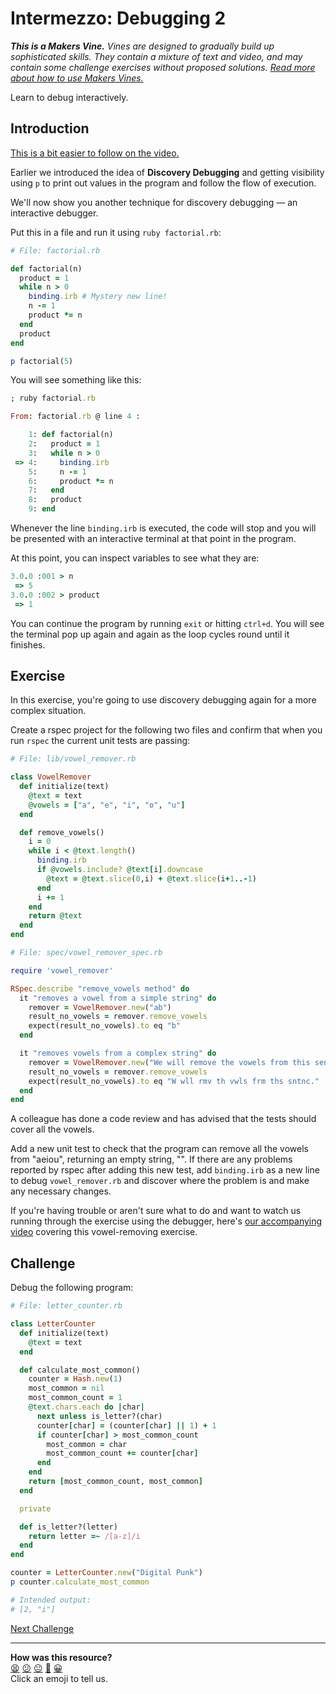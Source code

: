 # Intermezzo: Debugging 2

_**This is a Makers Vine.** Vines are designed to gradually build up
sophisticated skills. They contain a mixture of text and video, and may contain
some challenge exercises without proposed solutions. [Read more about how to use
Makers
Vines.](https://github.com/makersacademy/course/blob/main/labels/vines.md)_

Learn to debug interactively.

## Introduction

[This is a bit easier to follow on the video.](https://youtu.be/gg_xGT2pjSk)

Earlier we introduced the idea of **Discovery Debugging** and getting visibility
using `p` to print out values in the program and follow the flow of execution.

We'll now show you another technique for discovery debugging — an interactive
debugger.

Put this in a file and run it using `ruby factorial.rb`:

```ruby
# File: factorial.rb

def factorial(n)
  product = 1
  while n > 0
    binding.irb # Mystery new line!
    n -= 1
    product *= n
  end
  product
end

p factorial(5)
```

You will see something like this:

```ruby
; ruby factorial.rb

From: factorial.rb @ line 4 :

    1: def factorial(n)
    2:   product = 1
    3:   while n > 0
 => 4:     binding.irb
    5:     n -= 1
    6:     product *= n
    7:   end
    8:   product
    9: end
```

Whenever the line `binding.irb` is executed, the code will stop and you will be
presented with an interactive terminal at that point in the program.

At this point, you can inspect variables to see what they are:

```ruby
3.0.0 :001 > n
 => 5
3.0.0 :002 > product
 => 1
```

You can continue the program by running `exit` or hitting `ctrl+d`. You will see
the terminal pop up again and again as the loop cycles round until it finishes.

## Exercise

In this exercise, you're going to use discovery debugging again for a more
complex situation.

Create a rspec project for the following two files and confirm that when you run
`rspec` the current unit tests are passing:

```ruby
# File: lib/vowel_remover.rb

class VowelRemover
  def initialize(text)
    @text = text
    @vowels = ["a", "e", "i", "o", "u"]
  end

  def remove_vowels()
    i = 0
    while i < @text.length()
      binding.irb
      if @vowels.include? @text[i].downcase
        @text = @text.slice(0,i) + @text.slice(i+1..-1)
      end
      i += 1
    end
    return @text
  end
end

# File: spec/vowel_remover_spec.rb

require 'vowel_remover'

RSpec.describe "remove_vowels method" do
  it "removes a vowel from a simple string" do
    remover = VowelRemover.new("ab")
    result_no_vowels = remover.remove_vowels
    expect(result_no_vowels).to eq "b"
  end

  it "removes vowels from a complex string" do
    remover = VowelRemover.new("We will remove the vowels from this sentence.")
    result_no_vowels = remover.remove_vowels
    expect(result_no_vowels).to eq "W wll rmv th vwls frm ths sntnc."
  end
end
```

A colleague has done a code review and has advised that the tests should cover
all the vowels.

Add a new unit test to check that the program can remove all the vowels from
"aeiou", returning an empty string, "". If there are any problems reported by
rspec after adding this new test, add `binding.irb` as a new line to debug
`vowel_remover.rb` and discover where the problem is and make any necessary
changes.

If you're having trouble or aren't sure what to do and want to watch us running
through the exercise using the debugger, here's [our accompanying
video](https://youtu.be/83cbZpB12M8) covering this vowel-removing exercise.

## Challenge

Debug the following program:

```ruby
# File: letter_counter.rb

class LetterCounter
  def initialize(text)
    @text = text
  end

  def calculate_most_common()
    counter = Hash.new(1)
    most_common = nil
    most_common_count = 1
    @text.chars.each do |char|
      next unless is_letter?(char)
      counter[char] = (counter[char] || 1) + 1
      if counter[char] > most_common_count
        most_common = char
        most_common_count += counter[char]
      end
    end
    return [most_common_count, most_common]
  end

  private

  def is_letter?(letter)
    return letter =~ /[a-z]/i
  end
end

counter = LetterCounter.new("Digital Punk")
p counter.calculate_most_common

# Intended output:
# [2, "i"]
```


[Next Challenge](08_test_drive_a_class_system.md)

<!-- BEGIN GENERATED SECTION DO NOT EDIT -->

---

**How was this resource?**  
[😫](https://airtable.com/shrUJ3t7KLMqVRFKR?prefill_Repository=makersacademy%2Fgolden-square&prefill_File=challenges%2F07_intermezzo_debugging_2.md&prefill_Sentiment=😫) [😕](https://airtable.com/shrUJ3t7KLMqVRFKR?prefill_Repository=makersacademy%2Fgolden-square&prefill_File=challenges%2F07_intermezzo_debugging_2.md&prefill_Sentiment=😕) [😐](https://airtable.com/shrUJ3t7KLMqVRFKR?prefill_Repository=makersacademy%2Fgolden-square&prefill_File=challenges%2F07_intermezzo_debugging_2.md&prefill_Sentiment=😐) [🙂](https://airtable.com/shrUJ3t7KLMqVRFKR?prefill_Repository=makersacademy%2Fgolden-square&prefill_File=challenges%2F07_intermezzo_debugging_2.md&prefill_Sentiment=🙂) [😀](https://airtable.com/shrUJ3t7KLMqVRFKR?prefill_Repository=makersacademy%2Fgolden-square&prefill_File=challenges%2F07_intermezzo_debugging_2.md&prefill_Sentiment=😀)  
Click an emoji to tell us.

<!-- END GENERATED SECTION DO NOT EDIT -->

